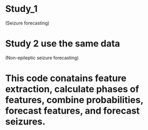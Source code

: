 # Study_1
(Seizure forecasting)
# Study 2 use the same data 
(Non-epileptic seizure forecasting)

# This code conatains feature extraction, calculate phases of features, combine probabilities, forecast features, and forecast seizures. 
